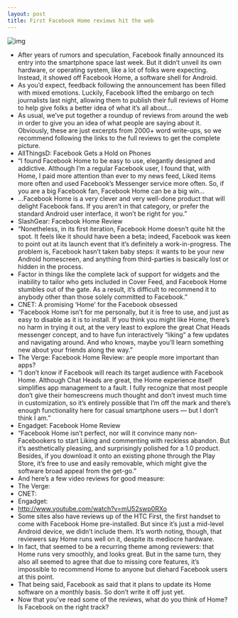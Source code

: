 ```yaml
---
layout: post
title: First Facebook Home reviews hit the web
---
```

![img](http://media.idownloadblog.com/wp-content/uploads/2013/04/facebook-home-2.png)
* After years of rumors and speculation, Facebook finally announced its entry into the smartphone space last week. But it didn’t unveil its own hardware, or operating system, like a lot of folks were expecting. Instead, it showed off Facebook Home, a software shell for Android.
* As you’d expect, feedback following the announcement has been filled with mixed emotions. Luckily, Facebook lifted the embargo on tech journalists last night, allowing them to publish their full reviews of Home to help give folks a better idea of what it’s all about…
* As usual, we’ve put together a roundup of reviews from around the web in order to give you an idea of what people are saying about it. Obviously, these are just excerpts from 2000+ word write-ups, so we recommend following the links to the full reviews to get the complete picture.
* AllThingsD: Facebook Gets a Hold on Phones
* “I found Facebook Home to be easy to use, elegantly designed and addictive. Although I’m a regular Facebook user, I found that, with Home, I paid more attention than ever to my news feed, Liked items more often and used Facebook’s Messenger service more often. So, if you are a big Facebook fan, Facebook Home can be a big win…
* …Facebook Home is a very clever and very well-done product that will delight Facebook fans. If you aren’t in that category, or prefer the standard Android user interface, it won’t be right for you.”
* SlashGear: Facebook Home Review
* “Nonetheless, in its first iteration, Facebook Home doesn’t quite hit the spot. It feels like it should have been a beta; indeed, Facebook was keen to point out at its launch event that it’s definitely a work-in-progress. The problem is, Facebook hasn’t taken baby steps: it wants to be your new Android homescreen, and anything from third-parties is basically lost or hidden in the process.
* Factor in things like the complete lack of support for widgets and the inability to tailor who gets included in Cover Feed, and Facebook Home stumbles out of the gate. As a result, it’s difficult to recommend it to anybody other than those solely committed to Facebook.”
* CNET: A promising ‘Home’ for the Facebook obsessed
* “Facebook Home isn’t for me personally, but it is free to use, and just as easy to disable as it is to install. If you think you might like Home, there’s no harm in trying it out, at the very least to explore the great Chat Heads messenger concept, and to have fun interactively “liking” a few updates and navigating around. And who knows, maybe you’ll learn something new about your friends along the way.”
* The Verge: Facebook Home Review: are people more important than apps?
* “I don’t know if Facebook will reach its target audience with Facebook Home. Although Chat Heads are great, the Home experience itself simplifies app management to a fault. I fully recognize that most people don’t give their homescreens much thought and don’t invest much time in customization, so it’s entirely possible that I’m off the mark and there’s enough functionality here for casual smartphone users — but I don’t think I am.”
* Engadget: Facebook Home Review
* “Facebook Home isn’t perfect, nor will it convince many non-Facebookers to start Liking and commenting with reckless abandon. But it’s aesthetically pleasing, and surprisingly polished for a 1.0 product. Besides, if you download it onto an existing phone through the Play Store, it’s free to use and easily removable, which might give the software broad appeal from the get-go.”
* And here’s a few video reviews for good measure:
* The Verge:
* CNET:
* Engadget:
* http://www.youtube.com/watch?v=mU52swp0RXo
* Some sites also have reviews up of the HTC First, the first handset to come with Facebook Home pre-installed. But since it’s just a mid-level Android device, we didn’t include them. It’s worth noting, though, that reviewers say Home runs well on it, despite its mediocre hardware.
* In fact, that seemed to be a recurring theme among reviewers: that Home runs very smoothly, and looks great. But in the same turn, they also all seemed to agree that due to missing core features, it’s impossible to recommend Home to anyone but diehard Facebook users at this point.
* That being said, Facebook as said that it plans to update its Home software on a monthly basis. So don’t write it off just yet.
* Now that you’ve read some of the reviews, what do you think of Home? Is Facebook on the right track?

